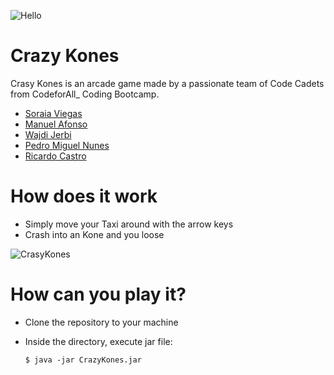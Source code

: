 ![Hello](https://media1.tenor.com/m/6us3et_6HDoAAAAC/hello-there-hi-there.gif)

# Crazy Kones
Crasy Kones is an arcade game made by a passionate team of Code Cadets from CodeforAll_ Coding Bootcamp.

* [Soraia Viegas](https://github.com/soraiathegirleffect)
* [Manuel Afonso](https://github.com/Manuel-Af)
* [Wajdi Jerbi](https://github.com/WajdiRaydaLuna)
* [Pedro Miguel Nunes](https://github.com/Tariknunes14)
* [Ricardo Castro](https://github.com/Castrocx)

# How does it work
* Simply move your Taxi around with the arrow keys
* Crash into an Kone and you loose

![CrasyKones](https://sm.ign.com/t/ign_in/articlepage/w/what-would-bring-crazy-taxi-to-ps4-and-xbox-one/what-would-bring-crazy-taxi-to-ps4-and-xbox-one_j9hv.1280.jpg)

# How can you play it?
* Clone the repository to your machine
* Inside the directory, execute jar file:
  
      $ java -jar CrazyKones.jar

